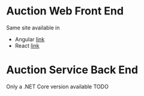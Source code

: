 # Auction Web Front End
Same site available in
* Angular [link](https://github.com/mpeder/onlineauction/tree/master/angular/auction-front-end)
* React [link](https://github.com/mpeder/onlineauction/tree/master/react/auction-front-end)

# Auction Service Back End
Only a .NET Core version available
TODO
